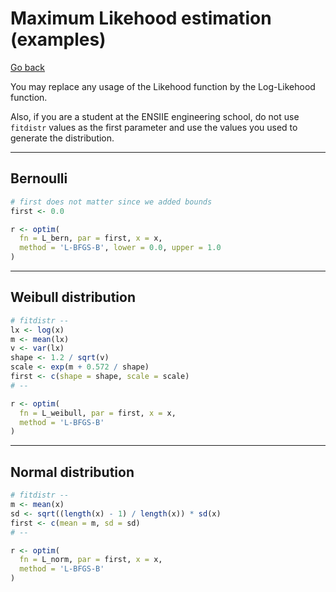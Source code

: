 # Maximum Likehood estimation (examples)

[Go back](../index.md#estimators-and-likehood)

You may replace any usage of the Likehood function
by the Log-Likehood function.

Also, if you are a student at the ENSIIE engineering
school, do not use ``fitdistr`` values as the first
parameter and use the values you used to generate
the distribution.

<hr class="sl">

## Bernoulli

```r
# first does not matter since we added bounds
first <- 0.0

r <- optim(
  fn = L_bern, par = first, x = x,
  method = 'L-BFGS-B', lower = 0.0, upper = 1.0
)
```

<hr class="sr">

## Weibull distribution

```r
# fitdistr --
lx <- log(x)
m <- mean(lx)
v <- var(lx)
shape <- 1.2 / sqrt(v)
scale <- exp(m + 0.572 / shape)
first <- c(shape = shape, scale = scale)
# --

r <- optim(
  fn = L_weibull, par = first, x = x,
  method = 'L-BFGS-B'
)
```

<hr class="sl">

## Normal distribution

```r
# fitdistr --
m <- mean(x)
sd <- sqrt((length(x) - 1) / length(x)) * sd(x)
first <- c(mean = m, sd = sd)
# --

r <- optim(
  fn = L_norm, par = first, x = x,
  method = 'L-BFGS-B'
)
```

